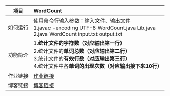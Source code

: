 |   项目   | WordCount                                                    |
| :------: | :----------------------------------------------------------- |
| 如何运行 | 使用命令行输入参数：输入文件、输出文件<br>1.javac -encoding UTF-8 WordCount.java Lib.java<br>2.java WordCount input.txt output.txt |
| 功能简介 | 1.**统计文件的字符数（对应输出第一行）**<br>2.统计文件的**单词总数（对应输出第二行）**<br>3.统计文件的**有效行数（对应输出第三行）**<br>4.统计文件中各**单词的出现次数（对应输出接下来10行）** |
| 作业链接 | [作业链接](https://edu.cnblogs.com/campus/fzu/2021SpringSoftwareEngineeringPractice/homework/11740) |
| 博客链接 | [博客链接](https://www.cnblogs.com/WangWeijia0720/p/14460314.html) |

